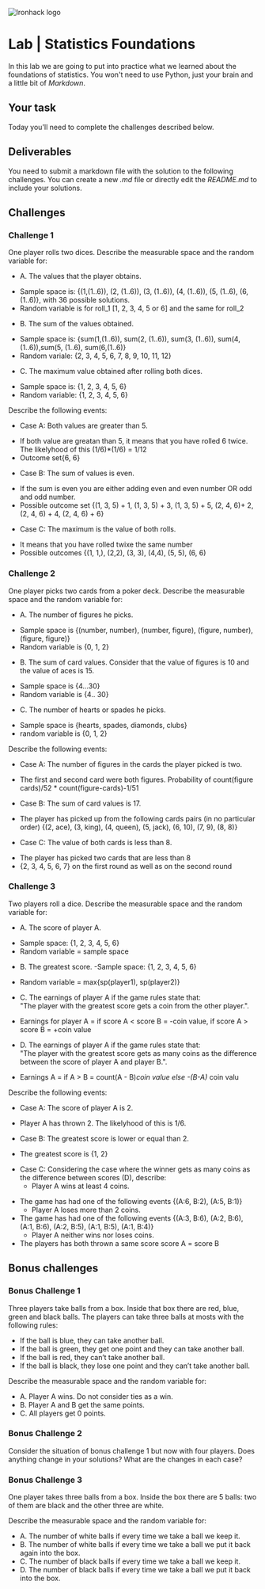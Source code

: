 ![Ironhack logo](https://i.imgur.com/1QgrNNw.png)

# Lab | Statistics Foundations
In this lab we are going to put into practice what we learned about the foundations of statistics. You won't need to use Python, just your brain and a little bit of *Markdown*. 

## Your task
Today you'll need to complete the challenges described below.

## Deliverables
You need to submit a markdown file with the solution to the following challenges. You can create a new *.md* file or directly edit the *README.md* to include your solutions.

## Challenges
### Challenge 1
One player rolls two dices. Describe the measurable space and the random variable for:
* A. The values that the player obtains. 

- Sample space is: {(1,(1..6)), (2, (1..6)), (3, (1..6)), (4, (1..6)), (5, (1..6), (6,(1..6)}, with 36 possible solutions. 
- Random variable is for roll_1 [1, 2, 3, 4, 5 or 6] and the same for roll_2

* B. The sum of the values obtained.

- Sample space is: {sum(1,(1..6)), sum(2, (1..6)), sum(3, (1..6)), sum(4, (1..6)),sum(5, (1..6), sum(6,(1..6)}
- Random variale: {2, 3, 4, 5, 6, 7, 8, 9, 10, 11, 12}

* C. The maximum value obtained after rolling both dices.

- Sample space is: {1, 2, 3, 4, 5, 6} 
- Random variable: {1, 2, 3, 4, 5, 6}

Describe the following events:
* Case A: Both values are greater than 5. 
- If both value are greatan than 5, it means that you have rolled 6 twice. The likelyhood of this (1/6)*(1/6) =  1/12 
- Outcome set{6, 6}

* Case B: The sum of values is even. 
- If the sum is even  you are either adding even and even number OR odd and odd number. 
- Possible outcome set {(1, 3, 5) + 1, (1, 3, 5) + 3, (1, 3, 5) + 5, (2, 4, 6)+ 2, (2, 4, 6) + 4, (2, 4, 6) + 6}


* Case C: The maximum is the value of both rolls. 
- It means that you have rolled twixe the same number 
- Possible outcomes {(1, 1,), (2,2), (3, 3), (4,4), (5, 5), (6, 6)

### Challenge 2
One player picks two cards from a poker deck. Describe the measurable space and the random variable for:
* A. The number of figures he picks.

- Sample space is {(number, number), (number, figure), (figure, number), (figure, figure)}
- Random variable is {0, 1, 2}
 
* B. The sum of card values. Consider that the value of figures is 10 and the value of aces is 15.
- Sample space is {4...30} 
- Random variable is {4.. 30}

* C. The number of hearts or spades he picks.
- Sample space is {hearts, spades, diamonds, clubs}
- random variable is {0, 1, 2}

Describe the following events:
* Case A: The number of figures in the cards the player picked is two. 
- The first and second card were both figures. Probability of count(figure cards)/52 * count(figure-cards)-1/51

* Case B: The sum of card values is 17.
- The player has picked up from the following cards pairs (in no particular order) {(2, ace), (3, king), (4, queen), (5, jack), (6, 10), (7, 9), (8, 8)} 

* Case C: The value of both cards is less than 8. 
- The player has picked two cards that are less than 8 
- {2, 3, 4, 5, 6, 7} on the first round as well as on the second round

### Challenge 3
Two players roll a dice. Describe the measurable space and the random variable for:
* A. The score of player A.

- Sample space: {1, 2, 3, 4, 5, 6}
- Random variable = sample space 

* B. The greatest score. 
-Sample space: {1, 2, 3, 4, 5, 6} 
- Random variable = max{sp(player1), sp(player2)} 

* C. The earnings of player A if the game rules state that:  
"The player with the greatest score gets a coin from the other player.". 
- Earnings for player A = if score A < score B = -coin value, if score A > score B = +coin value

* D. The earnings of player A if the game rules state that:  
"The player with the greatest score gets as many coins as the difference between the score of player A and player B.".  
- Earnings A = if A > B = count(A - B)*coin value else -(B-A)* coin valu

Describe the following events:
* Case A: The score of player A is 2. 
- Player A has thrown 2. The likelyhood of this is 1/6. 

* Case B: The greatest score is lower or equal than 2.
- The greatest score is {1, 2} 

* Case C: Considering the case where the winner gets as many coins as the difference between scores (D), describe: 
  * Player A wins at least 4 coins. 

- The game has had one of the following events {(A:6, B:2), (A:5, B:1)}
  * Player A loses more than 2 coins. 
- The game has had one of the following events {(A:3, B:6), (A:2, B:6), (A:1, B:6), (A:2, B:5), (A:1, B:5), (A:1, B:4)}
  * Player A neither wins nor loses coins. 
- The players has both thrown a same score score A = score B

## Bonus challenges
### Bonus Challenge 1
Three players take balls from a box. Inside that box there are red, blue, green and black balls. The players can take three balls at mosts with the following rules:

* If the ball is blue, they can take another ball.
* If the ball is green, they get one point and they can take another ball.
* If the ball is red, they can’t take another ball.
* If the ball is black, they lose one point and they can’t take another ball.

Describe the measurable space and the random variable for:
* A. Player A wins. Do not consider ties as a win.
* B. Player A and B get the same points.
* C. All players get 0 points.

### Bonus Challenge 2
Consider the situation of bonus challenge 1 but now with four players. Does anything change in your solutions? What are the changes in each case?

### Bonus Challenge 3
One player takes three balls from a box. Inside the box there are 5 balls: two of them are black and the other three are white. 

Describe the measurable space and the random variable for:
* A. The number of white balls if every time we take a ball we keep it.
* B. The number of white balls if every time we take a ball we put it back again into the box.
* C. The number of black balls if every time we take a ball we keep it.
* D. The number of black balls if every time we take a ball we put it back into the box.